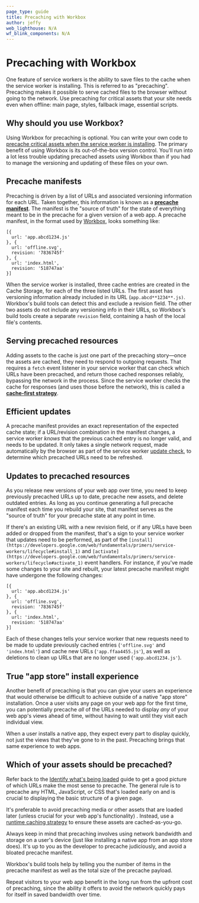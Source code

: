 ```yaml
---
page_type: guide
title: Precaching with Workbox
author: jeffy
web_lighthouse: N/A
wf_blink_components: N/A
---
```


# Precaching with Workbox

One feature of service workers is the ability to save files to the cache when
the service worker is installing. This is referred to as "precaching".
Precaching makes it possible to serve cached files to the browser without going
to the network. Use precaching for critical assets that your site needs even
when offline: main page, styles, fallback image, essential scripts.

## Why should you use Workbox?

Using Workbox for precaching is optional. You can write your own code to
[precache critical assets when the service worker is installing](https://developers.google.com/web/ilt/pwa/caching-files-with-service-worker).
The primary benefit of using Workbox is its out-of-the-box version control.
You'll run into a lot less trouble updating precached assets using Workbox than
if you had to manage the versioning and updating of these files on your own.

## Precache manifests

Precaching is driven by a list of URLs and associated versioning information for
each URL. Taken together, this information is known as a
[**precache manifest**](https://developers.google.com/web/tools/workbox/modules/workbox-precaching#explanation_of_the_precache_list).
The manifest is the "source of truth" for the state of everything meant to be in
the precache for a given version of a web app. A precache manifest, in the
format used by [Workbox](https://developers.google.com/web/tools/workbox/),
looks something like:

```
[{
  url: 'app.abcd1234.js'
}, {
  url: 'offline.svg',
  revision: '7836745f'
}, {
  url: 'index.html',
  revision: '518747aa'
}]
```
When the service worker is installed, three cache entries are created in the
Cache Storage, for each of the three listed URLs. The first asset has versioning
information already included in its URL (`app.abcd**1234**.js)`. Workbox's build
tools can detect this and exclude a revision field.
The other two assets do not include any versioning info in their URLs, so
Workbox's build tools create a separate `revision` field, containing a hash of
the local file's contents. 

## Serving precached resources

Adding assets to the cache is just one part of the precaching story—once the
assets are cached, they need to respond to outgoing requests. That requires a
`fetch` event listener in your service worker that can check which URLs have
been precached, and return those cached responses reliably, bypassing the
network in the process. Since the service worker checks the cache for responses
(and uses those before the network), this is called a
[**cache-first strategy**](https://developers.google.com/web/tools/workbox/modules/workbox-strategies#cache_first_cache_falling_back_to_network).

## Efficient updates

A precache manifest provides an exact representation of the expected cache
state; if a URL/revision combination in the manifest changes, a service worker
_knows_ that the previous cached entry is no longer valid, and needs to be
updated. It only takes a single network request, made automatically by the
browser as part of the service worker
[update check](https://developers.google.com/web/fundamentals/primers/service-workers/lifecycle#updates),
to determine which precached URLs need to be refreshed.

## Updates to precached resources

As you release new versions of your web app over time, you need to keep
previously precached URLs up to date, precache new assets, and delete outdated
entries. As long as you continue generating a full precache manifest each time
you rebuild your site, that manifest serves as the "source of truth" for your
precache state at any point in time.

If there's an existing URL with a new revision field, or if any URLs have been
added or dropped from the manifest, that's a sign to your service worker that
updates need to be performed, as part of the
`[install](https://developers.google.com/web/fundamentals/primers/service-workers/lifecycle#install_1)`
and
`[activate](https://developers.google.com/web/fundamentals/primers/service-workers/lifecycle#activate_1)`
event handlers. For instance, if you've made some changes to your site and
rebuilt, your latest precache manifest might have undergone the following
changes:

```
[{
  url: 'app.abcd1234.js'
}, {
  url: 'offline.svg',
  revision: '7836745f'
}, {
  url: 'index.html',
  revision: '518747aa'
}]
```

Each of these changes tells your service worker that new requests need to be
made to update previously cached entries (`'offline.svg'` and `'index.html'`)
and cache new URLs (`'app.ffaa4455.js'`), as well as deletions to clean up URLs
that are no longer used (`'app.abcd1234.js'`).

## True "app store" install experience

Another benefit of precaching is that you can give your users an experience that
would otherwise be difficult to achieve outside of a native "app store"
installation. Once a user visits any page on your web app for the first time,
you can potentially precache _all_ of the URLs needed to display _any_ of your
web app's views ahead of time, without having to wait until they visit each
individual view.

When a user installs a native app, they expect every part to display quickly,
not just the views that they've gone to in the past. Precaching brings that same
experience to web apps.

## Which of your assets should be precached?

Refer back to the [Identify what's being loaded]() guide to get a good picture
of which URLs make the most sense to precache. The general rule is to precache 
any HTML, JavaScript, or CSS that's loaded early on and is crucial to displaying
the basic structure of a given page.

It's preferable to avoid precaching media or other assets that are loaded later
(unless crucial for your web app's functionality) . Instead, use a [runtime
caching strategy]() to ensure these assets are  cached-as-you-go.

Always keep in mind that precaching involves using network bandwidth and storage
on a user's device (just like installing a native app from an app store does).
It's up to you as the developer to precache judiciously, and avoid a bloated
precache manifest. 

Workbox's build tools help by telling you the number of items in the precache
manifest as well as the total size of the precache payload.

Repeat visitors to your web app benefit in the long run from the upfront cost of
precaching, since the ability it offers to avoid the network quickly pays for
itself in saved bandwidth over time.

